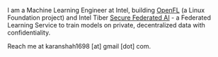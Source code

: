 
I am a Machine Learning Engineer at Intel, building [OpenFL](https://github.com/securefederatedai/openfl) (a Linux Foundation project) and Intel Tiber [Secure Federated AI](https://www.intel.com/content/www/us/en/software/federated-ai.html) - a Federated Learning Service to train models on private, decentralized data with confidentiality.
<!-- 
Previously, I built on-device learning algorithms for edge machine learning applications. In 2022, my team deployed the [first](https://health.economictimes.indiatimes.com/news/health-it/aster-dm-intel-carpl-collaborate-for-secure-federated-learning-platform/92599071) TEE-based secure federated learning stack in India. -->

Reach me at karanshah1698 [at] gmail [dot] com.
